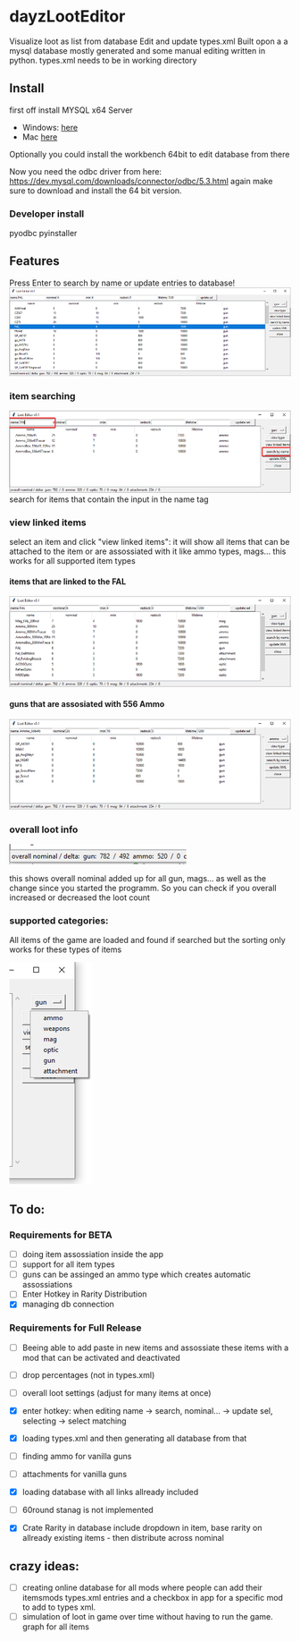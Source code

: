 # dayzLootEditor
Visualize loot as list from database Edit and update types.xml
Built opon a a mysql database mostly generated and some manual editing
written in python.
types.xml needs to be in working directory

## Install
first off install MYSQL x64 Server 
- Windows: [here](https://dev.mysql.com/downloads/windows/installer/8.0.html) 
- Mac [here](https://dev.mysql.com/downloads/mysql/)

Optionally you could install the workbench 64bit to edit database from there

Now you need the odbc driver from here: https://dev.mysql.com/downloads/connector/odbc/5.3.html
again make sure to download and install the 64 bit version.

### Developer install

pyodbc
pyinstaller

## Features
Press Enter to search by name or update entries to database!
![screenshot of application](images/2019-06-05_14-23-51.png)

### item searching
![search by name](images/searching.png)
search for items that contain the input in the name tag

### view linked items
select an item and click "view linked items":
it will show all items that can be attached to the item or are assossiated with it like ammo types, mags... this works for all supported item types

#### items that are linked to the FAL
![](images/linkedToFAL.png)

#### guns that are assosiated with 556 Ammo
![](images/linkedTo556Ammo.png)

### overall loot info

![](images/2019-06-05_14-23-41.png)

this shows overall nominal added up for all gun, mags... as well as the change since you started the programm. So you can check if you overall increased or decreased the loot count

### supported categories:
All items of the game are loaded and found if searched but the sorting only works for these types of items

![weapons, gun, ammo, mag, attachment, optic](images/2019-06-05_14-24-52.png)

## To do:

### Requirements for BETA
- [ ] doing item assossiation inside the app
- [ ] support for all item types
- [ ] guns can be assinged an ammo type which creates automatic assossiations
- [ ] Enter Hotkey in Rarity Distribution
- [x] managing db connection

### Requirements for Full Release
- [ ] Beeing able to add paste in new items and assossiate these items with a mod that can be activated and deactivated
- [ ] drop percentages (not in types.xml)
- [ ] overall loot settings (adjust for many items at once)
- [x] enter hotkey: when editing name -> search, nominal... -> update sel, selecting -> select matching
- [x] loading types.xml and then generating all database from that 
- [ ] finding ammo for vanilla guns
- [ ] attachments for vanilla guns
- [x] loading database with all links allready included
- [ ] 60round stanag is not implemented
- [x] Crate Rarity in database include dropdown in item, base rarity on allready existing items - then distribute across nominal


## crazy ideas:

- [ ] creating online database for all mods where people can add their itemsmods types.xml entries and a checkbox in app for a specific mod to add to types xml.
- [ ] simulation of loot in game over time without having to run the game. graph for all items
